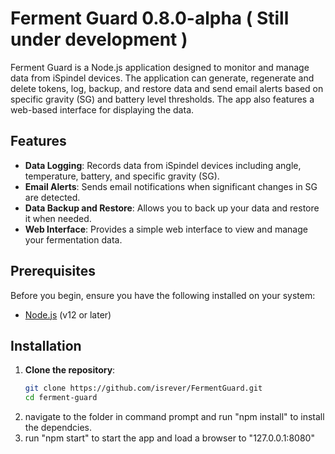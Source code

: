 # Ferment Guard 0.8.0-alpha ( Still under development )

Ferment Guard is a Node.js application designed to monitor and manage data from iSpindel devices. The application can generate, regenerate and delete tokens, log, backup, and restore data and send email alerts based on specific gravity (SG) and battery level thresholds. The app also features a web-based interface for displaying the data.
## Features

- **Data Logging**: Records data from iSpindel devices including angle, temperature, battery, and specific gravity (SG).
- **Email Alerts**: Sends email notifications when significant changes in SG are detected.
- **Data Backup and Restore**: Allows you to back up your data and restore it when needed.
- **Web Interface**: Provides a simple web interface to view and manage your fermentation data.

## Prerequisites

Before you begin, ensure you have the following installed on your system:

- [Node.js](https://nodejs.org/) (v12 or later)

## Installation

1. **Clone the repository**:
   ```bash
   git clone https://github.com/isrever/FermentGuard.git
   cd ferment-guard
2. navigate to the folder in command prompt and run "npm install" to install the dependcies.
3. run "npm start" to start the app and load a browser to "127.0.0.1:8080" 
